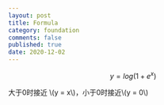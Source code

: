 ```yaml
---
layout: post
title: Formula
category: foundation
comments: false
published: true
date: 2020-12-02
---
```


$$
y = log(1 + e^{x})
$$ 

大于0时接近 \\(y = x\\)，小于0时接近\\(y = 0\\)

